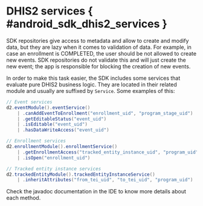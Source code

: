 # DHIS2 services { #android_sdk_dhis2_services }

SDK repositories give access to metadata and allow to create and modify data, but they are lazy when it comes to validation of data. For example, in case an enrollment is COMPLETED, the user should be not allowed to create new events. SDK repositories do not validate this and will just create the new event; the app is responsible for blocking the creation of new events.

In order to make this task easier, the SDK includes some services that evaluate pure DHIS2 business logic. They are located in their related module and usually are suffixed by `Service`. Some examples of this:

```java
// Event services
d2.eventModule().eventService()
    | .canAddEventToEnrollment("enrollment_uid", "program_stage_uid")
    | .getEditableStatus("event_uid")
    | .isEditable("event_uid") 
    | .hasDataWriteAccess("event_uid")

// Enrollment services
d2.enrollmentModule().enrollmentService()
    | .getEnrollmentAccess("tracked_entity_instance_uid", "program_uid")
    | .isOpen("enrollment_uid")

// Tracked entity instance services
d2.trackedEntityModule().trackedEntityInstanceService()
    | .inheritAttributes("from_tei_uid", "to_tei_uid", "program_uid")
```

Check the javadoc documentation in the IDE to know more details about each method.